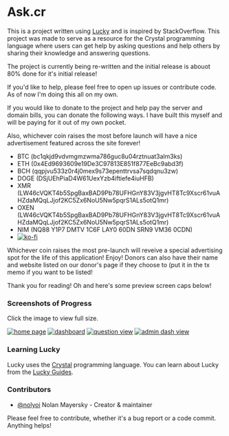# Ask.cr

This is a project written using [Lucky](https://luckyframework.org) and is inspired by StackOverflow. This project was made to serve as a resource for the Crystal programming language where users can get help by asking questions and help others by sharing their knowledge and answering questions.

The project is currently being re-written and the initial release is abouot 80% done for it's initial release!

If you'd like to help, please feel free to open up issues or contribute code. As of now I'm doing this all on my own. 

If you would like to donate to the project and help pay the server and domain bills, you can donate the following ways. I have built this myself and will be paying for it out of my own pocket.

Also, whichever coin raises the most before launch will have a nice advertisement featured across the site forever!
- BTC (bc1qkjd9vdvmgmzwma786guc8u04rztnuat3alm3ks)
- ETH (0x4Ed9693609e19De3C97813E851f877EeBc9abd3f)
- BCH (qqpjvu533z0r4j0mex9s73epenttrvsa7sqdqnu3zw)
- DOGE (DSjUEhPiaD4W61UexYzb4iftiefe4iuHFB)
- XMR (LW46cVQKT4b5SpgBaxBAD9Pb78UFHGnY83V3jgvHT8Tc9Xscr61vuAHZdaMQqLJjof2KC5Zx6NoU5Nw5pqrS1ALs5otQ1mr)
- OXEN (LW46cVQKT4b5SpgBaxBAD9Pb78UFHGnY83V3jgvHT8Tc9Xscr61vuAHZdaMQqLJjof2KC5Zx6NoU5Nw5pqrS1ALs5otQ1mr)
- NIM (NQ88 Y1P7 DMTV 1C6F LAY0 60DN SRN9 VM36 0CDN)
- [![ko-fi](https://ko-fi.com/img/githubbutton_sm.svg)](https://ko-fi.com/G2G83QD5W)

Whichever coin raises the most pre-launch will reveive a special advertising spot for the life of this application! Enjoy! Donors can also have their name and website listed on our donor's page if they choose to (put it in the tx memo if you want to be listed!

Thank you for reading! Oh and here's some preview screen caps below!

### Screenshots of Progress
Click the image to view full size.

[![home page](https://i.ibb.co/7b1XSqb/Fire-Shot-Capture-058-Ask-cr-Welcome-to-Ask-cr-localhost.png)](https://ibb.co/7b1XSqb) 
[![dashboard](https://i.ibb.co/wCmHSys/Fire-Shot-Capture-061-Ask-cr-Welcome-localhost.png)](https://ibb.co/wCmHSys) 
[![question view](https://i.ibb.co/D8C51Yh/Fire-Shot-Capture-064-Ask-cr-Test-Question-6-localhost.png)](https://ibb.co/D8C51Yh)
[![admin dash view](https://i.ibb.co/dWBJSvj/Screen-Shot-2021-02-27-at-20-04-32.png)](https://ibb.co/dWBJSvj)

### Learning Lucky

Lucky uses the [Crystal](https://crystal-lang.org) programming language. You can learn about Lucky from the [Lucky Guides](https://luckyframework.org/guides/getting-started/why-lucky).

### Contributors
- [@nolyoi](https://github.com/nolyoi) Nolan Mayersky - Creator & maintainer

Please feel free to contribute, whether it's a bug report or a code commit. Anything helps!
